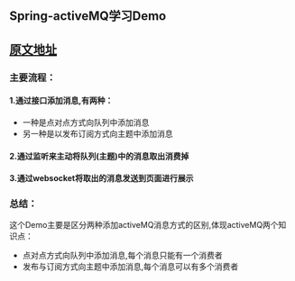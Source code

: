 ## Spring-activeMQ学习Demo</br>
## [原文地址](https://github.com/shenzhanwang/Spring-activeMQ)
### 主要流程：</br>
#### 1.通过接口添加消息,有两种：</br>
* 一种是点对点方式向队列中添加消息
* 另一种是以发布订阅方式向主题中添加消息
#### 2.通过监听来主动将队列(主题)中的消息取出消费掉</br>
#### 3.通过websocket将取出的消息发送到页面进行展示</br>

### 总结：</br>
这个Demo主要是区分两种添加activeMQ消息方式的区别,体现activeMQ两个知识点：</br>
* 点对点方式向队列中添加消息,每个消息只能有一个消费者
* 发布与订阅方式向主题中添加消息,每个消息可以有多个消费者

